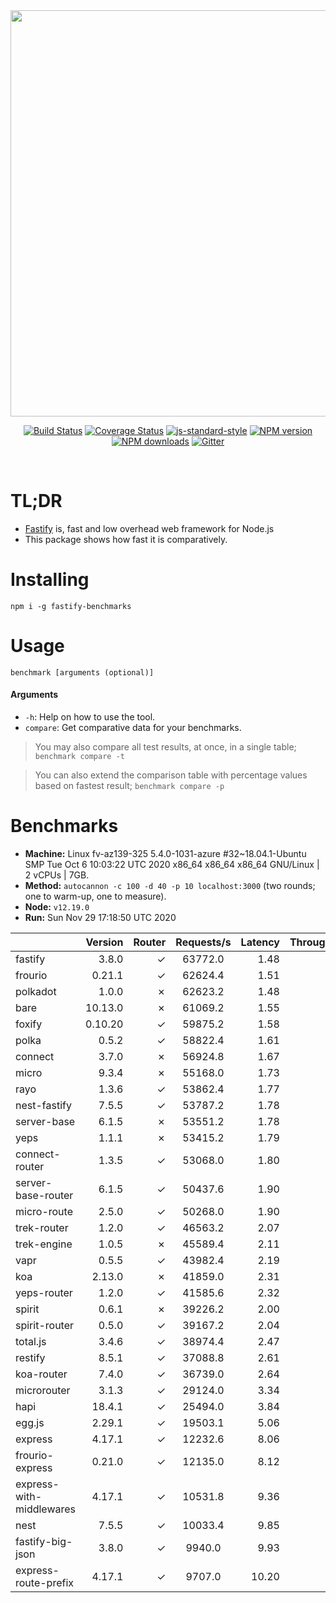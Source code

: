 <div align="center">
<img src="https://github.com/fastify/graphics/raw/master/full-logo.png" width="650" height="auto"/>
</div>

<div align="center">

[![Build Status](https://travis-ci.org/fastify/fastify.svg?branch=master)](https://travis-ci.org/fastify/fastify)
[![Coverage Status](https://coveralls.io/repos/github/fastify/fastify/badge.svg?branch=master)](https://coveralls.io/github/fastify/fastify?branch=master)
[![js-standard-style](https://img.shields.io/badge/code%20style-standard-brightgreen.svg?style=flat)](http://standardjs.com/)
[![NPM version](https://img.shields.io/npm/v/fastify.svg?style=flat)](https://www.npmjs.com/package/fastify)
[![NPM downloads](https://img.shields.io/npm/dm/fastify.svg?style=flat)](https://www.npmjs.com/package/fastify) [![Gitter](https://badges.gitter.im/gitterHQ/gitter.svg)](https://gitter.im/fastify)
</div>
<br />

# TL;DR

* [Fastify](https://github.com/fastify/fastify) is, fast and low overhead web framework for Node.js
* This package shows how fast it is comparatively.

# Installing

```
npm i -g fastify-benchmarks
```

# Usage

```
benchmark [arguments (optional)]
```

#### Arguments

* `-h`: Help on how to use the tool.
* `compare`: Get comparative data for your benchmarks.

> You may also compare all test results, at once, in a single table; `benchmark compare -t`

> You can also extend the comparison table with percentage values based on fastest result; `benchmark compare -p`
# Benchmarks
* __Machine:__ Linux fv-az139-325 5.4.0-1031-azure #32~18.04.1-Ubuntu SMP Tue Oct 6 10:03:22 UTC 2020 x86_64 x86_64 x86_64 GNU/Linux | 2 vCPUs | 7GB.
* __Method:__ `autocannon -c 100 -d 40 -p 10 localhost:3000` (two rounds; one to warm-up, one to measure).
* __Node:__ `v12.19.0`
* __Run:__ Sun Nov 29 17:18:50 UTC 2020

|                          | Version | Router | Requests/s | Latency | Throughput/Mb |
| :--                      | --:     | --:    | :-:        | --:     | --:           |
| fastify                  | 3.8.0   | ✓      | 63772.0    | 1.48    | 11.37         |
| frourio                  | 0.21.1  | ✓      | 62624.4    | 1.51    | 11.17         |
| polkadot                 | 1.0.0   | ✗      | 62623.2    | 1.48    | 11.17         |
| bare                     | 10.13.0 | ✗      | 61069.2    | 1.55    | 10.89         |
| foxify                   | 0.10.20 | ✓      | 59875.2    | 1.58    | 9.82          |
| polka                    | 0.5.2   | ✓      | 58822.4    | 1.61    | 10.49         |
| connect                  | 3.7.0   | ✗      | 56924.8    | 1.67    | 10.15         |
| micro                    | 9.3.4   | ✗      | 55168.0    | 1.73    | 9.84          |
| rayo                     | 1.3.6   | ✓      | 53862.4    | 1.77    | 9.61          |
| nest-fastify             | 7.5.5   | ✓      | 53787.2    | 1.78    | 9.03          |
| server-base              | 6.1.5   | ✗      | 53551.2    | 1.78    | 9.55          |
| yeps                     | 1.1.1   | ✗      | 53415.2    | 1.79    | 9.53          |
| connect-router           | 1.3.5   | ✓      | 53068.0    | 1.80    | 9.46          |
| server-base-router       | 6.1.5   | ✓      | 50437.6    | 1.90    | 8.99          |
| micro-route              | 2.5.0   | ✓      | 50268.0    | 1.90    | 8.96          |
| trek-router              | 1.2.0   | ✓      | 46563.2    | 2.07    | 7.64          |
| trek-engine              | 1.0.5   | ✗      | 45589.4    | 2.11    | 7.48          |
| vapr                     | 0.5.5   | ✓      | 43982.4    | 2.19    | 7.21          |
| koa                      | 2.13.0  | ✗      | 41859.0    | 2.31    | 7.47          |
| yeps-router              | 1.2.0   | ✓      | 41585.6    | 2.32    | 7.42          |
| spirit                   | 0.6.1   | ✗      | 39226.2    | 2.00    | 7.00          |
| spirit-router            | 0.5.0   | ✓      | 39167.2    | 2.04    | 6.99          |
| total.js                 | 3.4.6   | ✓      | 38974.4    | 2.47    | 11.93         |
| restify                  | 8.5.1   | ✓      | 37088.8    | 2.61    | 6.69          |
| koa-router               | 7.4.0   | ✓      | 36739.0    | 2.64    | 6.55          |
| microrouter              | 3.1.3   | ✓      | 29124.0    | 3.34    | 5.19          |
| hapi                     | 18.4.1  | ✓      | 25494.0    | 3.84    | 4.55          |
| egg.js                   | 2.29.1  | ✓      | 19503.1    | 5.06    | 6.86          |
| express                  | 4.17.1  | ✓      | 12232.6    | 8.06    | 2.18          |
| frourio-express          | 0.21.0  | ✓      | 12135.0    | 8.12    | 2.16          |
| express-with-middlewares | 4.17.1  | ✓      | 10531.8    | 9.36    | 4.04          |
| nest                     | 7.5.5   | ✓      | 10033.4    | 9.85    | 2.29          |
| fastify-big-json         | 3.8.0   | ✓      | 9940.0     | 9.93    | 114.36        |
| express-route-prefix     | 4.17.1  | ✓      | 9707.0     | 10.20   | 3.59          |
